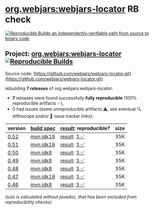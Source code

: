 [org.webjars:webjars-locator](https://central.sonatype.com/artifact/org.webjars/webjars-locator/versions) RB check
=======

[![Reproducible Builds](https://reproducible-builds.org/images/logos/rb.svg) an independently-verifiable path from source to binary code](https://reproducible-builds.org/)

## Project: [org.webjars:webjars-locator](https://central.sonatype.com/artifact/org.webjars/webjars-locator/versions) [![Reproducible Builds](https://img.shields.io/endpoint?url=https://raw.githubusercontent.com/jvm-repo-rebuild/reproducible-central/master/content/org/webjars/webjars-locator/badge.json)](https://github.com/jvm-repo-rebuild/reproducible-central/blob/master/content/org/webjars/webjars-locator/README.md)

Source code: [https://github.com/webjars/webjars-locator.git](https://github.com/webjars/webjars-locator.git)

rebuilding **7 releases** of org.webjars:webjars-locator:
- **7** releases were found successfully **fully reproducible** (100% reproducible artifacts :white_check_mark:),
- 0 had issues (some unreproducible artifacts :warning:, see eventual :mag: diffoscope and/or :memo: issue tracker links):

| version | [build spec](/BUILDSPEC.md) | [result](https://reproducible-builds.org/docs/jvm/): reproducible? | size |
| -- | --------- | ------ | -- |
| [0.52](https://central.sonatype.com/artifact/org.webjars/webjars-locator/0.52/pom) | [mvn jdk19](webjars-locator-0.52.buildspec) | [result](webjars-locator-0.52.buildinfo): [3 :white_check_mark: ](webjars-locator-0.52.buildcompare) | 35K |
| [0.51](https://central.sonatype.com/artifact/org.webjars/webjars-locator/0.51/pom) | [mvn jdk19](webjars-locator-0.51.buildspec) | [result](webjars-locator-0.51.buildinfo): [3 :white_check_mark: ](webjars-locator-0.51.buildcompare) | 35K |
| [0.50](https://central.sonatype.com/artifact/org.webjars/webjars-locator/0.50/pom) | [mvn jdk8](webjars-locator-0.50.buildspec) | [result](webjars-locator-0.50.buildinfo): [3 :white_check_mark: ](webjars-locator-0.50.buildcompare) | 35K |
| [0.49](https://central.sonatype.com/artifact/org.webjars/webjars-locator/0.49/pom) | [mvn jdk8](webjars-locator-0.49.buildspec) | [result](webjars-locator-0.49.buildinfo): [3 :white_check_mark: ](webjars-locator-0.49.buildcompare) | 35K |
| [0.48](https://central.sonatype.com/artifact/org.webjars/webjars-locator/0.48/pom) | [mvn jdk8](webjars-locator-0.48.buildspec) | [result](webjars-locator-0.48.buildinfo): [3 :white_check_mark: ](webjars-locator-0.48.buildcompare) | 35K |
| [0.47](https://central.sonatype.com/artifact/org.webjars/webjars-locator/0.47/pom) | [mvn jdk19](webjars-locator-0.47.buildspec) | [result](webjars-locator-0.47.buildinfo): [3 :white_check_mark: ](webjars-locator-0.47.buildcompare) | 35K |
| [0.46](https://central.sonatype.com/artifact/org.webjars/webjars-locator/0.46/pom) | [mvn jdk8](webjars-locator-0.46.buildspec) | [result](webjars-locator-0.46.buildinfo): [3 :white_check_mark: ](webjars-locator-0.46.buildcompare) | 35K |

<i>(size is calculated without javadoc, that has been excluded from reproducibility checks)</i>
